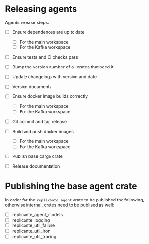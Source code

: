 Releasing agents
================
Agents release steps:

- [ ] Ensure dependences are up to date
  - [ ] For the main workspace
  - [ ] For the Kafka workspace
- [ ] Ensure tests and CI checks pass
- [ ] Bump the version number of all crates that need it
- [ ] Update changelogs with version and date
- [ ] Version documents
- [ ] Ensure docker image builds correctly
  - [ ] For the main workspace
  - [ ] For the Kafka workspace
- [ ] Git commit and tag release
- [ ] Build and push docker images
  - [ ] For the main workspace
  - [ ] For the Kafka workspace
- [ ] Publish base cargo crate
- [ ] Release documentation


Publishing the base agent crate
===============================
In order for the `replicante_agent` crate to be published the following,
otherwise internal, crates need to be publised as well:

- [ ] replicante_agent_models
- [ ] replicante_logging
- [ ] replicante_util_failure
- [ ] replicante_util_iron
- [ ] replicante_util_tracing
